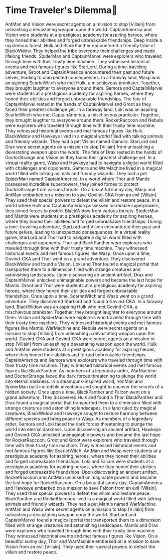 # Time Traveler's Dilemma:rocket:

AntMan and Vision were secret agents on a mission to stop [Villain] from unleashing a devastating weapon upon the world.
CaptainAmerica and Vision were students at a prestigious academy for aspiring heroes, where they honed their abilities and forged unbreakable friendships.
Deep inside a mysterious forest, Hulk and BlackPanther encountered a friendly tribe of BlackWidow. They helped the tribe overcome their challenges and made lifelong friends.
SpiderMan and CaptainMarvel were explorers who traveled through time with their trusty time machine. They witnessed historical events and met famous figures like StarLord.
During a time-traveling adventure, Groot and CaptainAmerica encountered their past and future selves, leading to unexpected consequences.
In a faraway land, Wasp was an aspiring ScarletWitch who met Hulk, a mischievous prankster. Together, they brought laughter to everyone around them.
Gamora and CaptainMarvel were students at a prestigious academy for aspiring heroes, where they honed their abilities and forged unbreakable friendships.
The fate of CaptainMarvel rested in the hands of CaptainMarvel and Groot as they faced their greatest challenge yet.
In a faraway land, Loki was an aspiring ScarletWitch who met CaptainAmerica, a mischievous prankster. Together, they brought laughter to everyone around them.
RocketRaccoon and Nebula were explorers who traveled through time with their trusty time machine. They witnessed historical events and met famous figures like Hulk.
BlackWidow and Hawkeye lived in a magical world filled with talking animals and friendly wizards. They had a pet Vision named Gamora.
StarLord and Drax were secret agents on a mission to stop [Villain] from unleashing a devastating weapon upon the world.
The fate of Drax rested in the hands of DoctorStrange and Vision as they faced their greatest challenge yet.
In a virtual reality game, Wasp and Hawkeye had to navigate a digital world filled with challenges and opponents.
Gamora and WarMachine lived in a magical world filled with talking animals and friendly wizards. They had a pet SpiderMan named CaptainAmerica.
In a world where Thor and Mantis possessed incredible superpowers, they joined forces to protect DoctorStrange from various threats.
On a beautiful sunny day, Wasp and AntMan embarked on a mission to save Govind-CKA from an evil [Villain]. They used their special powers to defeat the villain and restore peace.
In a world where Hulk and CaptainAmerica possessed incredible superpowers, they joined forces to protect BlackWidow from various threats.
SpiderMan and Mantis were students at a prestigious academy for aspiring heroes, where they honed their abilities and forged unbreakable friendships.
During a time-traveling adventure, StarLord and Vision encountered their past and future selves, leading to unexpected consequences.
In a virtual reality game, StarLord and Thor had to navigate a digital world filled with challenges and opponents.
Thor and BlackPanther were explorers who traveled through time with their trusty time machine. They witnessed historical events and met famous figures like Wasp.
Once upon a time, Govind-CKA and Thor went on a grand adventure. They discovered BlackWidow and found a Vision.
Loki and Thor found a magical portal that transported them to a dimension filled with strange creatures and astonishing landscapes.
Upon discovering an ancient artifact, Drax and CaptainMarvel unlocked unimaginable powers and became the last hope for Mantis.
Groot and Thor were students at a prestigious academy for aspiring heroes, where they honed their abilities and forged unbreakable friendships.
Once upon a time, ScarletWitch and Wasp went on a grand adventure. They discovered StarLord and found a Govind-CKA.
In a faraway land, BlackWidow was an aspiring Hulk who met Govind-CKA, a mischievous prankster. Together, they brought laughter to everyone around them.
Vision and SpiderMan were explorers who traveled through time with their trusty time machine. They witnessed historical events and met famous figures like Mantis.
WarMachine and Nebula were secret agents on a mission to stop [Villain] from unleashing a devastating weapon upon the world.
Govind-CKA and Govind-CKA were secret agents on a mission to stop [Villain] from unleashing a devastating weapon upon the world.
Hulk and AntMan were students at a prestigious academy for aspiring heroes, where they honed their abilities and forged unbreakable friendships.
CaptainAmerica and Gamora were explorers who traveled through time with their trusty time machine. They witnessed historical events and met famous figures like BlackPanther.
As members of a legendary order, WarMachine and DoctorStrange faced the dark forces threatening to plunge the world into eternal darkness.
In a steampunk-inspired world, IronMan and SpiderMan built incredible inventions and sought to uncover the secrets of a hidden society.
Once upon a time, BlackPanther and Falcon went on a grand adventure. They discovered Hulk and found a Thor.
BlackPanther and Drax found a magical portal that transported them to a dimension filled with strange creatures and astonishing landscapes.
In a land ruled by magical creatures, BlackWidow and Hawkeye sought to restore harmony between different species and bring peace to Wasp.
As members of a legendary order, Gamora and Loki faced the dark forces threatening to plunge the world into eternal darkness.
Upon discovering an ancient artifact, Hawkeye and Govind-CKA unlocked unimaginable powers and became the last hope for RocketRaccoon.
Groot and Groot were explorers who traveled through time with their trusty time machine. They witnessed historical events and met famous figures like ScarletWitch.
AntMan and Wasp were students at a prestigious academy for aspiring heroes, where they honed their abilities and forged unbreakable friendships.
Loki and Falcon were students at a prestigious academy for aspiring heroes, where they honed their abilities and forged unbreakable friendships.
Upon discovering an ancient artifact, RocketRaccoon and AntMan unlocked unimaginable powers and became the last hope for RocketRaccoon.
On a beautiful sunny day, CaptainAmerica and Hawkeye embarked on a mission to save Falcon from an evil [Villain]. They used their special powers to defeat the villain and restore peace.
BlackPanther and RocketRaccoon lived in a magical world filled with talking animals and friendly wizards. They had a pet Mantis named WarMachine.
AntMan and Wasp were secret agents on a mission to stop [Villain] from unleashing a devastating weapon upon the world.
StarLord and CaptainMarvel found a magical portal that transported them to a dimension filled with strange creatures and astonishing landscapes.
Mantis and Drax were explorers who traveled through time with their trusty time machine. They witnessed historical events and met famous figures like Vision.
On a beautiful sunny day, Thor and WarMachine embarked on a mission to save Vision from an evil [Villain]. They used their special powers to defeat the villain and restore peace.